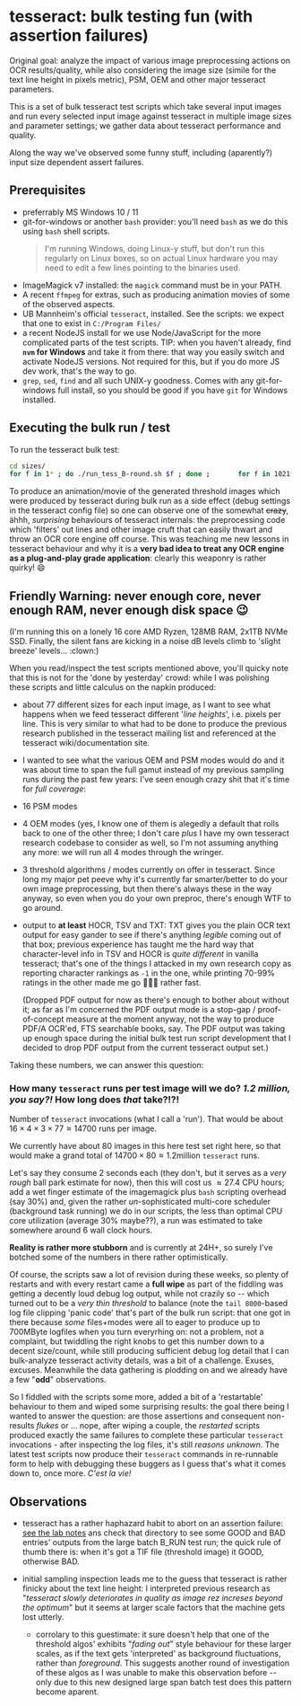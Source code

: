 # tesseract: bulk testing fun (with assertion failures)

Original goal: analyze the impact of various image preprocessing actions on OCR results/quality, while also considering the image size (simile for the text line height in pixels metric), PSM, OEM and other major tesseract parameters.

This is a set of bulk tesseract test scripts which take several input images and run every selected input image against tesseract in multiple image sizes and parameter settings; we gather data about tesseract performance and quality.

Along the way we've observed some funny stuff, including (aparently?) input size dependent assert failures.



## Prerequisites

- preferrably MS Windows 10 / 11
- git-for-windows or another `bash` provider: you'll need `bash` as we do this using `bash` shell scripts.
  > I'm running Windows, doing Linux-y stuff, but don't run this regularly on Linux boxes, so on actual Linux hardware you may need to edit a few lines pointing to the binaries used.
- ImageMagick v7 installed: the `magick` command must be in your PATH.
- A recent `ffmpeg` for extras, such as producing animation movies of some of the observed aspects.
- UB Mannheim's official `tesseract`, installed. See the scripts: we expect that one to exist in `C:/Program Files/`
- a recent NodeJS install for we use Node/JavaScript for the more complicated parts of the test scripts. TIP: when you haven't already, find **`nvm` for Windows** and take it from there: that way you easily switch and activate NodeJS versions. Not required for this, but if you do more JS dev work, that's the way to go.
- `grep`, `sed`, `find` and all such UNIX-y goodness. Comes with any git-for-windows full install, so you should be good if you have `git` for Windows installed.


## Executing the bulk run / test

To run the tesseract bulk test:

```sh
cd sizes/
for f in 1* ; do ./run_tess_B-round.sh $f ; done ;       for f in 1021* 1022* 1030* 1038* ; do ./run_tess_round.sh $f ; done
```

To produce an animation/movie of the generated threshold images which were produced by tesseract during bulk run as a side effect (debug settings in the tesseract config file) so one can observe one of the somewhat ~~crazy~~, ähhh, *surprising* behaviours of tesseract internals: the preprocessing code which 'filters' out lines and other image cruft that can easily thwart and throw an OCR core engine off course. This was teaching me new lessons in tesseract behaviour and why it is a **very bad idea to treat any OCR engine as a plug-and-play grade application**: clearly this weaponry is rather quirky! 😄



## Friendly Warning: never enough core, never enough RAM, never enough disk space :wink:

(I'm running this on a lonely 16 core AMD Ryzen, 128MB RAM, 2x1TB NVMe SSD. Finally, the silent fans are kicking in a noise dB levels climb to 'slight breeze' levels... :clown:)

When you read/inspect the test scripts mentioned above, you'll quicky note that this is not for the 'done by yesterday' crowd: while I was polishing these scripts and little calculus on the napkin produced:
- about 77 different sizes for each input image, as I want to see what happens when we feed tesseract different '*line heights*', i.e. pixels per line. This is very similar to what had to be done to produce the previous research published in the tesseract mailing list and referenced at the tesseract wiki/documentation site.
- I wanted to see what the various OEM and PSM modes would do and it was about time to span the full gamut instead of my previous sampling runs during the past few years: I've seen enough crazy shit that it's time for *full coverage*:
- 16 PSM modes
- 4 OEM modes (yes, I know one of them is alegedly a default that rolls back to one of the other three; I don't care *plus* I have my own tesseract research codebase to consider as well, so I'm not assuming anything any more: we will run all 4 modes through the wringer.
- 3 threshold algorithms / modes currently on offer in tesseract. Since long my major pet peeve why it's currently far smarter/better to do your own image preprocessing, but then there's always these in the way anyway, so even when you do your own preproc, there's enough WTF to go around.
- output to **at least** HOCR, TSV and TXT: TXT gives you the plain OCR text output for easy gander to see if there's anything *legible* coming out of that box; previous experience has taught me the hard way that character-level info in TSV and HOCR is *quite different* in vanilla tesseract; that's one of the things I attacked in my own research copy as reporting character rankings as `-1` in the one, while printing 70-99% ratings in the other made me go 🤔🤔🤔 rather fast.

  (Dropped PDF output for now as there's enough to bother about without it; as far as I'm concerned the PDF output mode is a stop-gap / proof-of-concept measure at the moment anyway, not the way to produce PDF/A OCR'ed, FTS searchable books, say. The PDF output was taking up enough space during the initial bulk test run script development that I decided to drop PDF output from the current tesseract output set.)

Taking these numbers, we can answer this question:


### How many `tesseract` runs per test image will we do? *1.2 million, you say?!* How long does *that* take?!?!

Number of `tesseract` invocations (what I call a 'run'). That would be about $16 \times 4 \times 3 \times 77 \approx 14700$ runs per image.

We currently have about 80 images in this here test set right here, so that would make a grand total of $14700 \times 80 \approx 1.2 \text{million}$ `tesseract` runs.

Let's say they consume 2 seconds each (they don't, but it serves as a *very rough* ball park estimate for now), then this will cost us $\approx 27.4$ CPU hours; add a wet finger estimate of the imagemagick plus `bash` scripting overhead (say 30%) and, given the rather *un*-sophisticated multi-core scheduler (background task running) we do in our scripts, the less than optimal CPU core utilization (average 30% maybe??), a run was estimated to take somewhere around 6 wall clock hours.

**Reality is rather more stubborn** and is currently at 24H+, so surely I've botched some of the numbers in there rather optimistically. 

Of course, the scripts saw a lot of revision during these weeks, so plenty of restarts and with every restart came a **full wipe** as part of the fiddling was getting a decently loud debug log output, while not crazily so -- which turned out to be a *very thin threshold* to balance (note the `tail 8000`-based log file clipping 'panic code' that's part of the bulk run script: that one got in there because *some* files+modes were all to eager to produce up to 700MByte logfiles when you turn everyrhing on: not a problem, not a complaint, but twiddling the right knobs to get this number down to a decent size/count, while still producing sufficient debug log detail that I can bulk-analyze tesseract activity details, was a bit of a challenge. Exuses, excuses. Meanwhile the data gathering is plodding on and we already have a few "**odd**" observations.

So I fiddled with the scripts some more, added a bit of a 'restartable' behaviour to them and wiped some surprising results: the goal there being I wanted to answer the question: are those assertions and consequent non-results *flukes* or ... nope, after wiping a couple, the *restarted* scripts produced exactly the same failures to complete these particular `tesseract` invocations - after inspecting the log files, it's still *reasons unknown*. The latest test scripts now produce their `tesseract` commands in re-runnable form to help with debugging these buggers as I guess that's what it comes down to, once more. *C'est la vie!*


  
## Observations

- tesseract has a rather haphazard habit to abort on an assertion failure: [see the lab notes](https://github.com/GerHobbelt/tesseract-bulk-testing-fun-with-assertion-failures/blob/main/sizes/B_RUN_data-1001-000-0003-b-leveled/something-wicked.md) ans check that directory to see some GOOD and BAD entries' outputs from the large batch B_RUN test run; the quick rule of thumb there is: when it's got a TIF file (threshold image) it GOOD, otherwise BAD.

- initial sampling inspection leads me to the guess that tesseract is rather finicky about the text line height: I interpreted previous research as "*tesseract slowly deteriorates in quality as image rez increses beyond the optimum*" but it seems at larger scale factors that the machine gets lost utterly.
  - corrolary to this guestimate: it sure doesn't help that one of the threshold algos' exhibits "*fading out*" style behaviour for these larger scales, as if the text gets 'interpreted' as background fluctuations, rather than *foreground*. This suggests another round of investigation of these algos as I was unable to make this observation before -- only due to this new designed large span batch test does this pattern become aparent.
    
